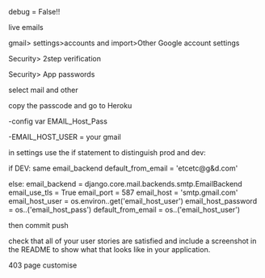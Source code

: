 debug = False!!

live emails

gmail> settings>accounts and import>Other Google account settings

Security> 2step verification

Security> App passwords

select mail and other

copy the passcode and go to Heroku

-config var EMAIL_Host_Pass 

-EMAIL_HOST_USER = your gmail

in settings use the if statement to distinguish prod and dev:

if DEV:
same email_backend
default_from_email = 'etcetc@g&d.com'

else:
email_backend = django.core.mail.backends.smtp.EmailBackend
email_use_tls = True
email_port = 587
email_host = 'smtp.gmail.com'
email_host_user = os.environ..get('email_host_user')
email_host_password = os..('email_host_pass')
default_from_email = os..('email_host_user')

then commit push


check that all of your user stories are satisfied and include a screenshot in the README to show what that looks like in your application.


403 page customise



